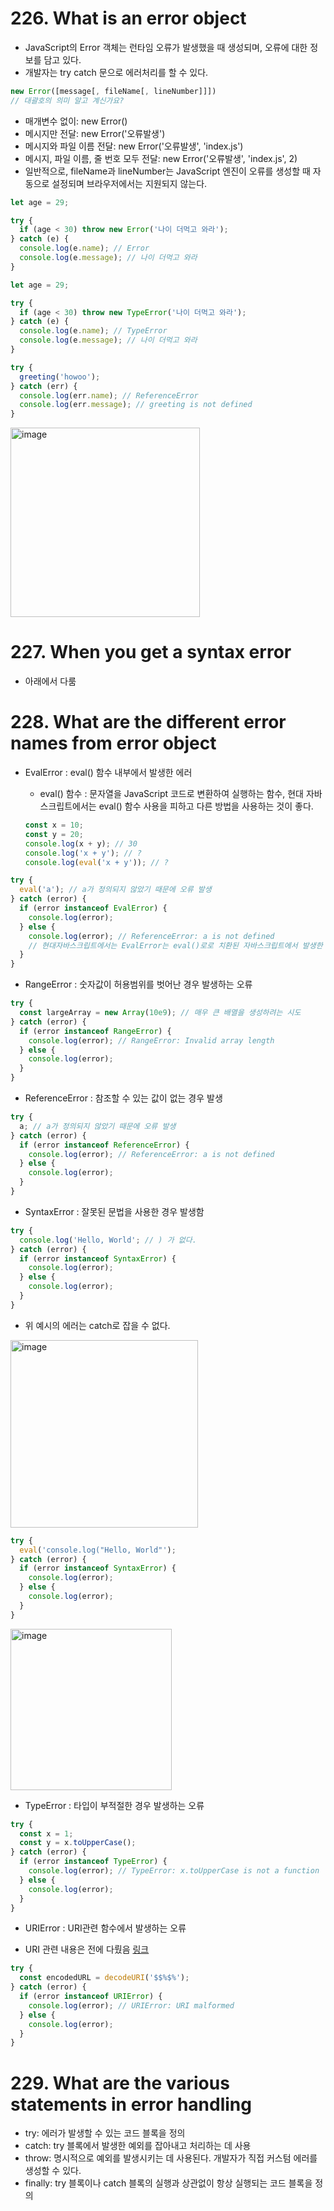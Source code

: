 # 226. What is an error object

- JavaScript의 Error 객체는 런타임 오류가 발생했을 때 생성되며, 오류에 대한 정보를 담고 있다.
- 개발자는 try catch 문으로 에러처리를 할 수 있다.

```js
new Error([message[, fileName[, lineNumber]]])
// 대괄호의 의미 알고 계신가요?
```

- 매개변수 없이: new Error()
- 메시지만 전달: new Error('오류발생')
- 메시지와 파일 이름 전달: new Error('오류발생', 'index.js')
- 메시지, 파일 이름, 줄 번호 모두 전달: new Error('오류발생', 'index.js', 2)
- 일반적으로, fileName과 lineNumber는 JavaScript 엔진이 오류를 생성할 때 자동으로 설정되며 브라우저에서는 지원되지 않는다.

```js
let age = 29;

try {
  if (age < 30) throw new Error('나이 더먹고 와라');
} catch (e) {
  console.log(e.name); // Error
  console.log(e.message); // 나이 더먹고 와라
}

let age = 29;

try {
  if (age < 30) throw new TypeError('나이 더먹고 와라');
} catch (e) {
  console.log(e.name); // TypeError
  console.log(e.message); // 나이 더먹고 와라
}

try {
  greeting('howoo');
} catch (err) {
  console.log(err.name); // ReferenceError
  console.log(err.message); // greeting is not defined
}
```

<img width="303" alt="image" src="https://github.com/CS-TeamStudy/CS_Study_for_Interview/assets/87072568/b267ac13-f1c0-4dd1-acd7-d872411da829">

# 227. When you get a syntax error

- 아래에서 다룸

# 228. What are the different error names from error object

- EvalError : eval() 함수 내부에서 발생한 에러

  - eval() 함수 : 문자열을 JavaScript 코드로 변환하여 실행하는 함수, 현대 자바스크립트에서는 eval() 함수 사용을 피하고 다른 방법을 사용하는 것이 좋다.

  ```js
  const x = 10;
  const y = 20;
  console.log(x + y); // 30
  console.log('x + y'); // ?
  console.log(eval('x + y')); // ?
  ```

```js
try {
  eval('a'); // a가 정의되지 않았기 때문에 오류 발생
} catch (error) {
  if (error instanceof EvalError) {
    console.log(error);
  } else {
    console.log(error); // ReferenceError: a is not defined
    // 현대자바스크립트에서는 EvalError는 eval()로로 치환된 자바스크립트에서 발생한 오류로 표시된다.
  }
}
```

- RangeError : 숫자값이 허용범위를 벗어난 경우 발생하는 오류

```js
try {
  const largeArray = new Array(10e9); // 매우 큰 배열을 생성하려는 시도
} catch (error) {
  if (error instanceof RangeError) {
    console.log(error); // RangeError: Invalid array length
  } else {
    console.log(error);
  }
}
```

- ReferenceError : 참조할 수 있는 값이 없는 경우 발생

```js
try {
  a; // a가 정의되지 않았기 때문에 오류 발생
} catch (error) {
  if (error instanceof ReferenceError) {
    console.log(error); // ReferenceError: a is not defined
  } else {
    console.log(error);
  }
}
```

- SyntaxError : 잘못된 문법을 사용한 경우 발생함

```js
try {
  console.log('Hello, World'; // ) 가 없다.
} catch (error) {
  if (error instanceof SyntaxError) {
    console.log(error);
  } else {
    console.log(error);
  }
}
```

- 위 예시의 에러는 catch로 잡을 수 없다.

<img width="300" alt="image" src="https://github.com/CS-TeamStudy/CS_Study_for_Interview/assets/87072568/7c92c0ed-0643-4c6c-8391-0ae6e3aad4a7">

```js
try {
  eval('console.log("Hello, World"');
} catch (error) {
  if (error instanceof SyntaxError) {
    console.log(error);
  } else {
    console.log(error);
  }
}
```

<img width="258" alt="image" src="https://github.com/CS-TeamStudy/CS_Study_for_Interview/assets/87072568/7e63efa9-c97b-47c6-bb08-60ecad9aa74e">

- TypeError : 타입이 부적절한 경우 발생하는 오류

```js
try {
  const x = 1;
  const y = x.toUpperCase();
} catch (error) {
  if (error instanceof TypeError) {
    console.log(error); // TypeError: x.toUpperCase is not a function
  } else {
    console.log(error);
  }
}
```

- URIError : URI관련 함수에서 발생하는 오류

* URI 관련 내용은 전에 다뤘음 [링크](<https://github.com/CS-TeamStudy/CS_Study_for_Interview/blob/master/Javascript/Object.create()%20%26%20encode%20URL%20%26%20decode%20URL.md>)

```js
try {
  const encodedURL = decodeURI('$$%$%');
} catch (error) {
  if (error instanceof URIError) {
    console.log(error); // URIError: URI malformed
  } else {
    console.log(error);
  }
}
```

# 229. What are the various statements in error handling

- try: 에러가 발생할 수 있는 코드 블록을 정의
- catch: try 블록에서 발생한 예외를 잡아내고 처리하는 데 사용
- throw: 명시적으로 예외를 발생시키는 데 사용된다. 개발자가 직접 커스텀 에러를 생성할 수 있다.
- finally: try 블록이나 catch 블록의 실행과 상관없이 항상 실행되는 코드 블록을 정의
